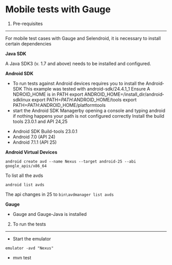 Mobile tests with Gauge
=======================

1. Pre-requisites
-----------------

For mobile test cases with Gauge and Selendroid, it is necessary to install certain dependencies

**Java SDK**

A J​ava SDK3 (​v. 1.7 and above) needs to be installed and configured.

**Android SDK**
* To run tests against Android devices requires you to install the A​ndroid­SDK
This example was tested with android-sdk/24.4.1_1
Ensure A​NDROID_HOME is in P​ATH
export ANDROID_HOME=/install_dir/android­sdk­linux export PATH=${PATH}:$ANDROID_HOME/tools
export PATH=${PATH}:$ANDROID_HOME/platform­tools
* start the A​ndroid SDK Manager​by opening a console and typing a​ndroid​­​if nothing happens your path is not configured correctly
Install the build tools 23.0.1 and API 24,25
 -  Android SDK Build-tools 23.0.1
 -  Android 7.0 (API 24)
 -  Android 7.1.1 (API 25)

**Android Virtual Devices**
```
android create avd --name Nexus --target android-25 --abi google_apis/x86_64
```

To list all the avds
```
android list avds
```
The api changes in 25 to `bin\avdmanager list avds`

**Gauge**
* Gauge and Gauge-Java is installed

2. To run the tests
-----------------
* Start the emulator
```
emulator -avd "Nexus"
```
* mvn test